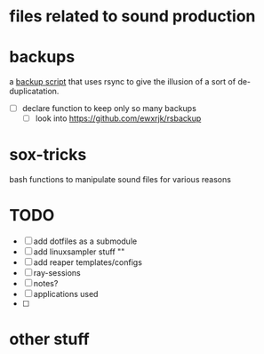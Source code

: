 # files related to sound production


# backups

a [backup script](https://wiki.archlinux.org/index.php/Rsync#Snapshot_backup) that uses rsync to give the illusion of a sort of de-duplicatation.

- [ ] declare function to keep only so many backups
  - [ ] look into https://github.com/ewxrjk/rsbackup

# sox-tricks

bash functions to manipulate sound files for various reasons

# TODO

- [ ] add dotfiles as a submodule
- [ ] add linuxsampler stuff ""
- [ ] add reaper templates/configs
- [ ] ray-sessions
- [ ] notes?
- [ ] applications used
- [ ]

# other stuff
